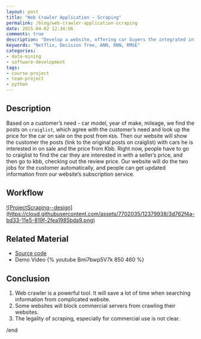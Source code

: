 ```yaml
---
layout: post
title: "Web Crawler Application – Scraping"
permalink: /blog/web-crawler-application-scraping
date: 2015-04-02 12:34:56
comments: true
description: "Develop a website, offering car buyers the integrated information of used cars, based on the customer’s need and several most useful factors (model, year, website link and price range)."
keywords: "Netflix, Decision Tree, ANN, KNN, RMSE"
categories:
- data-mining
- software-development
tags:
- course-project
- team-project
- python
---
```


## Description

Based on a customer’s need - car model, year of make, mileage, we find the posts on `craiglist`, which agree with the customer’s need and look up the price for the car on sale on the post from `Kbb`. Then our website will show the customer the posts (link to the original posts on craiglist) with cars he is interested in on sale and the price from Kbb. 
Right now, people have to go to craiglist to find the car they are interested in with a seller’s price, and then go to kbb, checking out the review price.
Our website will do the two jobs for the customer automatically, and people can get updated information from our website’s subscription service.

## Workflow

<a href="https://cloud.githubusercontent.com/assets/7702035/12379938/3d762f4a-bd33-11e5-819f-2fea1985bda9.png" class="swipebox" rel="gallery" title="ProjectScraping--design">
![ProjectScraping--design](https://cloud.githubusercontent.com/assets/7702035/12379938/3d762f4a-bd33-11e5-819f-2fea1985bda9.png)
</a>

## Related Material

* <u><a href="https://github.com/SuperCh-SE-NCSU/ProjectScraping" target="_blank">Source code</a></u>
* Demo Video
{% youtube Bmi7bwp5V7k 850 460 %}

## Conclusion

1. Web crawler is a powerful tool. It will save a lot of time when searching information from complicated website.
2. Some websites will block commercial servers from crawling their websites.
3. The legality of scraping, especially for commercial use is not clear. 



/end
